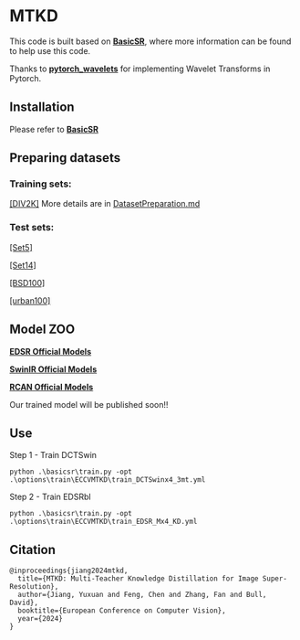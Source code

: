 # MTKD

This code is built based on [**BasicSR**](https://github.com/XPixelGroup/BasicSR), where more information can be found to help use this code.

Thanks to [**pytorch_wavelets**](https://github.com/fbcotter/pytorch_wavelets.git) for implementing Wavelet Transforms in Pytorch.

## Installation
Please refer to [**BasicSR**](https://github.com/XPixelGroup/BasicSR/blob/master/docs/INSTALL.md)

## Preparing datasets
### Training sets:
[[DIV2K]](https://data.vision.ee.ethz.ch/cvl/DIV2K/) More details are in [DatasetPreparation.md](https://github.com/XPixelGroup/BasicSR/blob/master/docs/DatasetPreparation.md#image-super-resolution)
### Test sets: 
[[Set5]](https://drive.google.com/drive/folders/1B3DJGQKB6eNdwuQIhdskA64qUuVKLZ9u)

[[Set14]](https://drive.google.com/drive/folders/1B3DJGQKB6eNdwuQIhdskA64qUuVKLZ9u)

[[BSD100]](https://www2.eecs.berkeley.edu/Research/Projects/CS/vision/bsds/)

[[urban100]](https://sites.google.com/site/jbhuang0604/publications/struct_sr)


## Model ZOO
[**EDSR Official Models**](https://drive.google.com/drive/folders/1rtJCHuOAEixB1OWmUVbbVm158vzC3kTt)

[**SwinIR Official Models**](https://github.com/JingyunLiang/SwinIR/releases)

[**RCAN Official Models**](https://drive.google.com/file/d/10bEK-NxVtOS9-XSeyOZyaRmxUTX3iIRa/view)

Our trained model will be published soon!!

## Use
Step 1 - Train DCTSwin
```
python .\basicsr\train.py -opt .\options\train\ECCVMTKD\train_DCTSwinx4_3mt.yml
```
Step 2 - Train EDSRbl
```
python .\basicsr\train.py -opt .\options\train\ECCVMTKD\train_EDSR_Mx4_KD.yml
```


## Citation
```
@inproceedings{jiang2024mtkd,
  title={MTKD: Multi-Teacher Knowledge Distillation for Image Super-Resolution},
  author={Jiang, Yuxuan and Feng, Chen and Zhang, Fan and Bull, David},
  booktitle={European Conference on Computer Vision},
  year={2024}
}
```
